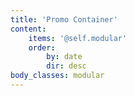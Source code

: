 ```yaml
---
title: 'Promo Container'
content:
    items: '@self.modular'
    order:
        by: date
        dir: desc
body_classes: modular
---
```


